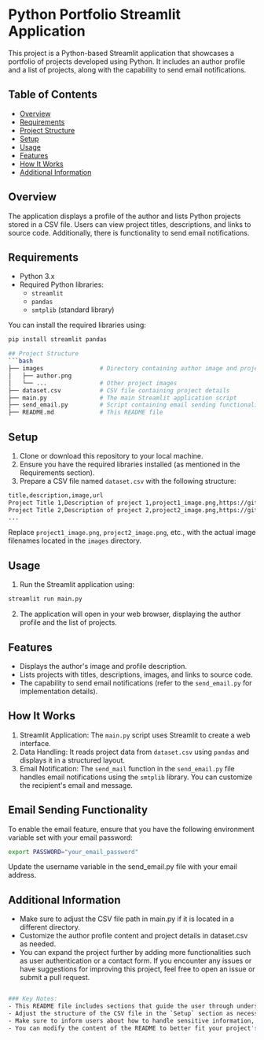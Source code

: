 # Python Portfolio Streamlit Application

This project is a Python-based Streamlit application that showcases a portfolio of projects developed using Python. It includes an author profile and a list of projects, along with the capability to send email notifications.

## Table of Contents
- [Overview](#overview)
- [Requirements](#requirements)
- [Project Structure](#project-structure)
- [Setup](#setup)
- [Usage](#usage)
- [Features](#features)
- [How It Works](#how-it-works)
- [Additional Information](#additional-information)

## Overview
The application displays a profile of the author and lists Python projects stored in a CSV file. Users can view project titles, descriptions, and links to source code. Additionally, there is functionality to send email notifications.

## Requirements
- Python 3.x
- Required Python libraries:
  - `streamlit`
  - `pandas`
  - `smtplib` (standard library)

You can install the required libraries using:
```bash
pip install streamlit pandas

## Project Structure
```bash
├── images                # Directory containing author image and project images
│   ├── author.png
│   └── ...               # Other project images
├── dataset.csv           # CSV file containing project details
├── main.py               # The main Streamlit application script
├── send_email.py         # Script containing email sending functionality (optional)
├── README.md             # This README file
```

## Setup
1. Clone or download this repository to your local machine.
2. Ensure you have the required libraries installed (as mentioned in the Requirements section).
3. Prepare a CSV file named `dataset.csv` with the following structure:
```bash
title,description,image,url
Project Title 1,Description of project 1,project1_image.png,https://github.com/yourusername/project1
Project Title 2,Description of project 2,project2_image.png,https://github.com/yourusername/project2
...
```
Replace `project1_image.png`, `project2_image.png`, etc., with the actual image filenames located in the `images` directory.

## Usage
1. Run the Streamlit application using:
```bash
streamlit run main.py
```
2. The application will open in your web browser, displaying the author profile and the list of projects.

## Features
- Displays the author's image and profile description.
- Lists projects with titles, descriptions, images, and links to source code.
- The capability to send email notifications (refer to the `send_email.py` for implementation details).

## How It Works
1. Streamlit Application: The `main.py` script uses Streamlit to create a web interface.
2. Data Handling: It reads project data from `dataset.csv` using `pandas` and displays it in a structured layout.
3. Email Notification: The `send_mail` function in the `send_email.py` file handles email notifications using the `smtplib` library. You can customize the recipient's email and message.

## Email Sending Functionality
To enable the email feature, ensure that you have the following environment variable set with your email password:
```bash
export PASSWORD="your_email_password"
```
Update the username variable in the send_email.py file with your email address.

## Additional Information
- Make sure to adjust the CSV file path in main.py if it is located in a different directory.
- Customize the author profile content and project details in dataset.csv as needed.
- You can expand the project further by adding more functionalities such as user authentication or a contact form.
If you encounter any issues or have suggestions for improving this project, feel free to open an issue or submit a pull request.
```bash

### Key Notes:
- This README file includes sections that guide the user through understanding the project and how to set it up.
- Adjust the structure of the CSV file in the `Setup` section as necessary.
- Make sure to inform users about how to handle sensitive information, like email passwords, in a secure way.
- You can modify the content of the README to better fit your project's specifics or style. If you need further customization, just let me know!
```
